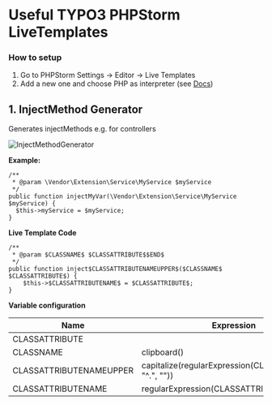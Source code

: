 
# Useful TYPO3 PHPStorm LiveTemplates


### How to setup

 1. Go to PHPStorm Settings -> Editor -> Live Templates
 2. Add a new one and choose PHP as interpreter (see [Docs](https://www.jetbrains.com/help/phpstorm/tutorial-creating-live-templates.html)) 

## 1. InjectMethod Generator

Generates injectMethods e.g. for controllers

![InjectMethodGenerator](images/injectmethod.gif)

**Example:**

```
/**  
 * @param \Vendor\Extension\Service\MyService $myService  
 */  
public function injectMyVar(\Vendor\Extension\Service\MyService $myService) {  
  $this->myService = $myService;  
}
```
**Live Template Code**

```
/**
 * @param $CLASSNAME$ $CLASSATTRIBUTE$$END$
 */
public function inject$CLASSATTRIBUTENAMEUPPER$($CLASSNAME$ $CLASSATTRIBUTE$) {
    $this->$CLASSATTRIBUTENAME$ = $CLASSATTRIBUTE$;
}
```
**Variable configuration**

|Name  | Expression |
|--|--|
| CLASSATTRIBUTE|  |
| CLASSNAME| clipboard() |
| CLASSATTRIBUTENAMEUPPER| capitalize(regularExpression(CLASSATTRIBUTE, "^.", "")) |
| CLASSATTRIBUTENAME| regularExpression(CLASSATTRIBUTE, "^.", "") |
